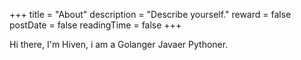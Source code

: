 +++
title = "About"
description = "Describe yourself."
reward = false
postDate = false
readingTime = false
+++

Hi there, I'm Hiven, i am a Golanger Javaer Pythoner.
